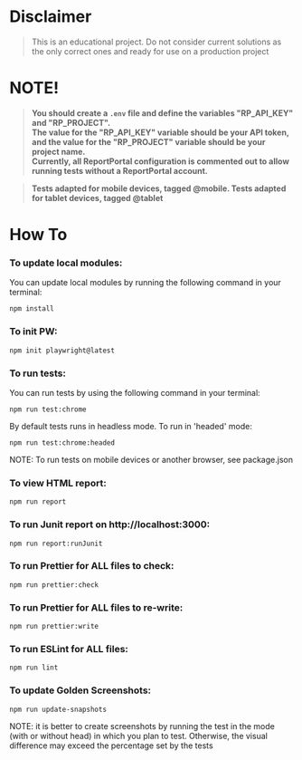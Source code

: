 # Disclaimer

> This is an educational project.
> Do not consider current solutions as the only correct ones and ready for use on a production project

# NOTE!

> **You should create a `.env` file and define the variables "RP_API_KEY" and "RP_PROJECT". <br> The value for the "RP_API_KEY" variable should be your API token, and the value for the "RP_PROJECT" variable should be your project name. <br> Currently, all ReportPortal configuration is commented out to allow running tests without a ReportPortal account.**

> **Tests adapted for mobile devices, tagged @mobile. Tests adapted for tablet devices, tagged @tablet**

# How To

### To update local modules:

You can update local modules by running the following command in your terminal:

```shell
npm install
```

### To init PW:

```shell
npm init playwright@latest
```

### To run tests:

You can run tests by using the following command in your terminal:

```shell
npm run test:chrome
```

By default tests runs in headless mode. To run in 'headed' mode:

```shell
npm run test:chrome:headed
```
NOTE: To run tests on mobile devices or another browser, see package.json

### To view HTML report:

```shell
npm run report
```

### To run Junit report on http://localhost:3000:

```shell
npm run report:runJunit
```

### To run Prettier for ALL files to check:

```shell
npm run prettier:check
```

### To run Prettier for ALL files to re-write:

```shell
npm run prettier:write
```

### To run ESLint for ALL files:

```shell
npm run lint
```

### To update Golden Screenshots:

```shell
npm run update-snapshots
```
NOTE: it is better to create screenshots by running the test in the mode (with or without head) in which you plan to test. Otherwise, the visual difference may exceed the percentage set by the tests